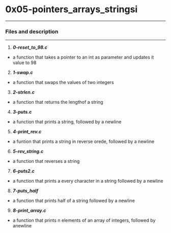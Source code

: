 # 0x05-pointers_arrays_stringsi
---

### Files and description
---

1. ***0-reset_to_98.c***
- a function that takes a pointer to an int as parameter and updates it value to 98

2. ***1-swap.c***
- a function that swaps the values of two integers

3. ***2-strlen.c***
- a function that returns the lengthof a string

4. ***3-puts.c***
- a function that prints a string, followed by a newline

5. ***4-print_rev.c***
- a funtion that prints a string in reverse orede, followed by a newline

6. ***5-rev_string.c***
- a function that reverses a string

7. ***6-puts2.c***
- a function that prints a every character in a string followed by a newline

8. ***7-puts_half***
- a function that prints half of a string followed by a newline

9. ***8-print_array.c***
- a function that prints n elements of an array of integers, followed by anewline
